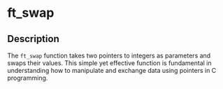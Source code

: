 # ft_swap

## Description

The `ft_swap` function takes two pointers to integers as parameters and swaps their values. This simple yet effective function is fundamental in understanding how to manipulate and exchange data using pointers in C programming.
